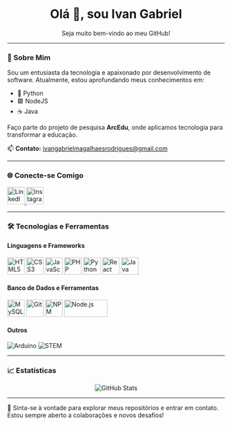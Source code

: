 <h1 align="center">Olá 👋, sou Ivan Gabriel</h1>

<p align="center">Seja muito bem-vindo ao meu GitHub!</p>

---

### 🚀 Sobre Mim

Sou um entusiasta da tecnologia e apaixonado por desenvolvimento de software. Atualmente, estou aprofundando meus conhecimentos em:

- 🐍 Python
- 🟩 NodeJS
- ☕ Java

Faço parte do projeto de pesquisa **ArcEdu**, onde aplicamos tecnologia para transformar a educação.

📫 **Contato:** ivangabrielmagalhaesrodrigues@gmail.com

---

### 🌐 Conecte-se Comigo

<p>
  <a href="https://www.linkedin.com/in/ivan-gabriel-magalhães-rodrigues-481164305/" target="_blank">
    <img src="https://upload.wikimedia.org/wikipedia/commons/c/ca/LinkedIn_logo_initials.png" alt="LinkedIn" width="40" height="40"/>
  </a>
  <a href="https://www.instagram.com/seil.a8309?igsh=YXF6d21xamM3OWt1" target="_blank">
    <img src="https://upload.wikimedia.org/wikipedia/commons/thumb/e/e7/Instagram_logo_2016.svg/1200px-Instagram_logo_2016.svg.png" alt="Instagram" width="40" height="40"/>
  </a>
</p>

---

### 🛠️ Tecnologias e Ferramentas

#### Linguagens e Frameworks

<p>
  <img src="https://cdn.jsdelivr.net/gh/devicons/devicon/icons/html5/html5-original.svg" alt="HTML5" width="40" height="40"/>
  <img src="https://cdn.jsdelivr.net/gh/devicons/devicon/icons/css3/css3-original.svg" alt="CSS3" width="40" height="40"/>
  <img src="https://cdn.jsdelivr.net/gh/devicons/devicon/icons/javascript/javascript-original.svg" alt="JavaScript" width="40" height="40"/>
  <img src="https://cdn.jsdelivr.net/gh/devicons/devicon/icons/php/php-original.svg" alt="PHP" width="40" height="40"/>
  <img src="https://cdn.jsdelivr.net/gh/devicons/devicon/icons/python/python-original.svg" alt="Python" width="40" height="40"/>
  <img src="https://cdn.jsdelivr.net/gh/devicons/devicon/icons/react/react-original.svg" alt="React Native" width="40" height="40"/>
  <img src="https://cdn.jsdelivr.net/gh/devicons/devicon/icons/java/java-original.svg" alt="Java" width="40" height="40"/>
</p>

#### Banco de Dados e Ferramentas

<p>
  <img src="https://cdn.jsdelivr.net/gh/devicons/devicon/icons/mysql/mysql-original.svg" alt="MySQL" width="40" height="40"/>
  <img src="https://cdn.jsdelivr.net/gh/devicons/devicon/icons/git/git-original.svg" alt="Git" width="40" height="40"/>
  <img src="https://cdn.jsdelivr.net/gh/devicons/devicon/icons/npm/npm-original-wordmark.svg" alt="NPM" width="40" height="40"/>
  <img src="https://cdn.jsdelivr.net/gh/devicons/devicon/icons/nodejs/nodejs-original-wordmark.svg" alt="Node.js" width="100" height="40"/>
</p>

#### Outros

<p>
  <img src="https://img.shields.io/badge/Arduino-00979D?style=for-the-badge&logo=arduino&logoColor=white" alt="Arduino">
  <img src="https://img.shields.io/badge/STEM-000000?style=for-the-badge&logo=stem&logoColor=white" alt="STEM">
</p>

---

### 📈 Estatísticas

<p align="center">
  <img src="https://github-readme-stats.vercel.app/api?username=IvanGabriel&show_icons=true&theme=radical" alt="GitHub Stats"/>
</p>

---

💬 Sinta-se à vontade para explorar meus repositórios e entrar em contato. Estou sempre aberto a colaborações e novos desafios!
